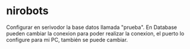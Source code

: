 # nirobots
Configurar en serivodor la base datos llamada "prueba".
En Database pueden cambiar la conexion para poder realizar la conexion, el puerto lo configure para mi PC, también se puede cambiar.
